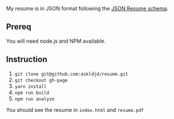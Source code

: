 My resume is in JSON format following the [JSON Resume schema](https://jsonresume.org/).

## Prereq

You will need node.js and NPM available.

## Instruction

1. `git clone git@github.com:askldjd/resume.git`
1. `git checkout gh-page`
1. `yarn install`
1. `npm run build`
1. `npm run analyze`

You should see the resume in `index.html` and `resume.pdf`
